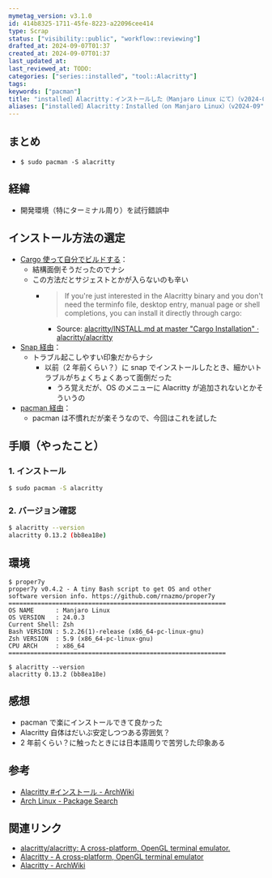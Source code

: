 ```yaml
---
mymetag_version: v3.1.0
id: 414b8325-1711-45fe-8223-a22096cee414
type: Scrap
status: ["visibility::public", "workflow::reviewing"]
drafted_at: 2024-09-07T01:37
created_at: 2024-09-07T01:37
last_updated_at:
last_reviewed_at: TODO:
categories: ["series::installed", "tool::Alacritty"]
tags:
keywords: ["pacman"]
title: "installed］Alacritty：インストールした（Manjaro Linux にて）（v2024-09"
aliases: ["installed］Alacritty：Installed（on Manjaro Linux）（v2024-09"]
---
```


## まとめ

- `$ sudo pacman -S alacritty`

## 経緯

- 開発環境（特にターミナル周り）を試行錯誤中

## インストール方法の選定

- [Cargo 使って自分でビルドする](https://github.com/alacritty/alacritty/blob/b125b99dd3886a3517f8ecf91dc6cae1ca5378fb/INSTALL.md)：
    - 結構面倒そうだったのでナシ
    - この方法だとサジェストとかが入らないのも辛い
        - > If you're just interested in the Alacritty binary and you don't need the terminfo file, desktop entry, manual page or shell completions, you can install it directly through cargo:
            - Source: [alacritty/INSTALL.md at master "Cargo Installation" · alacritty/alacritty](https://github.com/alacritty/alacritty/blob/b125b99dd3886a3517f8ecf91dc6cae1ca5378fb/INSTALL.md)
- [Snap 経由](https://snapcraft.io/alacritty)：
    - トラブル起こしやすい印象だからナシ
        - 以前（2 年前くらい？）に snap でインストールしたとき、細かいトラブルがちょくちょくあって面倒だった
            - うろ覚えだが、OS のメニューに Alacritty が追加されないとかそういうの
- [pacman 経由](https://wiki.archlinux.jp/index.php/Alacritty#.E3.82.A4.E3.83.B3.E3.82.B9.E3.83.88.E3.83.BC.E3.83.AB)：
    - pacman は不慣れだが楽そうなので、今回はこれを試した

## 手順（やったこと）

### 1. インストール

```sh
$ sudo pacman -S alacritty
```

### 2. バージョン確認

```sh
$ alacritty --version
alacritty 0.13.2 (bb8ea18e)
```

## 環境

```console
$ proper7y
proper7y v0.4.2 - A tiny Bash script to get OS and other
software version info. https://github.com/rnazmo/proper7y
============================================================
OS NAME      : Manjaro Linux
OS VERSION   : 24.0.3
Current Shell: Zsh
Bash VERSION : 5.2.26(1)-release (x86_64-pc-linux-gnu)
Zsh VERSION  : 5.9 (x86_64-pc-linux-gnu)
CPU ARCH     : x86_64
============================================================

$ alacritty --version
alacritty 0.13.2 (bb8ea18e)
```

## 感想

- pacman で楽にインストールできて良かった
- Alacritty 自体はだいぶ安定しつつある雰囲気？
- 2 年前くらい？に触ったときには日本語周りで苦労した印象ある

## 参考

- [Alacritty #インストール - ArchWiki](https://wiki.archlinux.jp/index.php/Alacritty#.E3.82.A4.E3.83.B3.E3.82.B9.E3.83.88.E3.83.BC.E3.83.AB)
- [Arch Linux - Package Search](https://archlinux.org/packages/?name=alacritty)

## 関連リンク

- [alacritty/alacritty: A cross-platform, OpenGL terminal emulator.](https://github.com/alacritty/alacritty)
- [Alacritty - A cross-platform, OpenGL terminal emulator](https://alacritty.org/)
- [Alacritty - ArchWiki](https://wiki.archlinux.jp/index.php/Alacritty)
